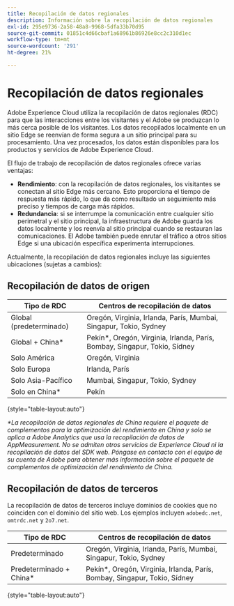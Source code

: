 ```yaml
---
title: Recopilación de datos regionales
description: Información sobre la recopilación de datos regionales
exl-id: 295e9736-2a58-48a8-9968-5dfa33b70d95
source-git-commit: 01851c4d66cbaf1a68961b86926e8cc2c310d1ec
workflow-type: tm+mt
source-wordcount: '291'
ht-degree: 21%

---
```


# Recopilación de datos regionales

Adobe Experience Cloud utiliza la recopilación de datos regionales (RDC) para que las interacciones entre los visitantes y el Adobe se produzcan lo más cerca posible de los visitantes. Los datos recopilados localmente en un sitio Edge se reenvían de forma segura a un sitio principal para su procesamiento. Una vez procesados, los datos están disponibles para los productos y servicios de Adobe Experience Cloud.

El flujo de trabajo de recopilación de datos regionales ofrece varias ventajas:

* **Rendimiento**: con la recopilación de datos regionales, los visitantes se conectan al sitio Edge más cercano. Esto proporciona el tiempo de respuesta más rápido, lo que da como resultado un seguimiento más preciso y tiempos de carga más rápidos.
* **Redundancia**: si se interrumpe la comunicación entre cualquier sitio perimetral y el sitio principal, la infraestructura de Adobe guarda los datos localmente y los reenvía al sitio principal cuando se restauran las comunicaciones. El Adobe también puede enrutar el tráfico a otros sitios Edge si una ubicación específica experimenta interrupciones.

Actualmente, la recopilación de datos regionales incluye las siguientes ubicaciones (sujetas a cambios):

## Recopilación de datos de origen

| Tipo de RDC | Centros de recopilación de datos |
| --- | --- |
| Global (predeterminado) | Oregón, Virginia, Irlanda, París, Mumbai, Singapur, Tokio, Sydney |
| Global + China* | Pekín*, Oregón, Virginia, Irlanda, París, Bombay, Singapur, Tokio, Sídney |
| Solo América | Oregón, Virginia |
| Solo Europa | Irlanda, París |
| Solo Asia-Pacífico | Mumbai, Singapur, Tokio, Sydney |
| Solo en China* | Pekín |

{style="table-layout:auto"}

_*La recopilación de datos regionales de China requiere el paquete de complementos para la optimización del rendimiento en China y solo se aplica a Adobe Analytics que usa la recopilación de datos de AppMeasurement. No se admiten otros servicios de Experience Cloud ni la recopilación de datos del SDK web. Póngase en contacto con el equipo de su cuenta de Adobe para obtener más información sobre el paquete de complementos de optimización del rendimiento de China._

## Recopilación de datos de terceros

La recopilación de datos de terceros incluye dominios de cookies que no coinciden con el dominio del sitio web. Los ejemplos incluyen `adobedc.net`, `omtrdc.net` y `2o7.net`.

| Tipo de RDC | Centros de recopilación de datos |
| --- | --- |
| Predeterminado | Oregón, Virginia, Irlanda, París, Mumbai, Singapur, Tokio, Sydney |
| Predeterminado + China* | Pekín*, Oregón, Virginia, Irlanda, París, Bombay, Singapur, Tokio, Sídney |

{style="table-layout:auto"}
